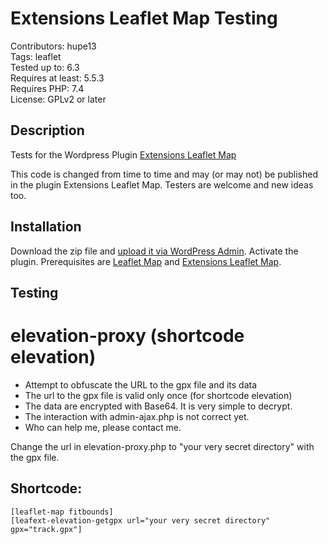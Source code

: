 # Extensions Leaflet Map Testing

Contributors: hupe13    
Tags: leaflet  
Tested up to: 6.3  
Requires at least: 5.5.3     
Requires PHP: 7.4     
License: GPLv2 or later  

## Description

Tests for the Wordpress Plugin <a href="https://wordpress.org/plugins/extensions-leaflet-map/">Extensions Leaflet Map</a>

This code is changed from time to time and may (or may not) be published in the plugin Extensions Leaflet Map. Testers are welcome and new ideas too.

<h2>Installation</h2>

Download the zip file and <a href="https://wordpress.org/support/article/managing-plugins/#manual-upload-via-wordpress-admin">upload it via WordPress Admin</a>.
Activate the plugin. Prerequisites are <a href="https://wordpress.org/plugins/leaflet-map/">Leaflet Map</a> and <a href="https://wordpress.org/plugins/extensions-leaflet-map/">Extensions Leaflet Map</a>.

<h2>Testing</h2>

# elevation-proxy (shortcode elevation)

- Attempt to obfuscate the URL to the gpx file and its data
- The url to the gpx file is valid only once (for shortcode elevation)
- The data are encrypted with Base64. It is very simple to decrypt.
- The interaction with admin-ajax.php is not correct yet.
- Who can help me, please contact me.

Change the url in elevation-proxy.php to "your very secret directory" with the gpx file.

## Shortcode:

```
[leaflet-map fitbounds]
[leafext-elevation-getgpx url="your very secret directory" gpx="track.gpx"]
```
